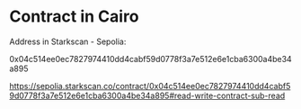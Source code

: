 # Contract in Cairo

Address in Starkscan - Sepolia:

0x04c514ee0ec7827974410dd4cabf59d0778f3a7e512e6e1cba6300a4be34a895

https://sepolia.starkscan.co/contract/0x04c514ee0ec7827974410dd4cabf59d0778f3a7e512e6e1cba6300a4be34a895#read-write-contract-sub-read

